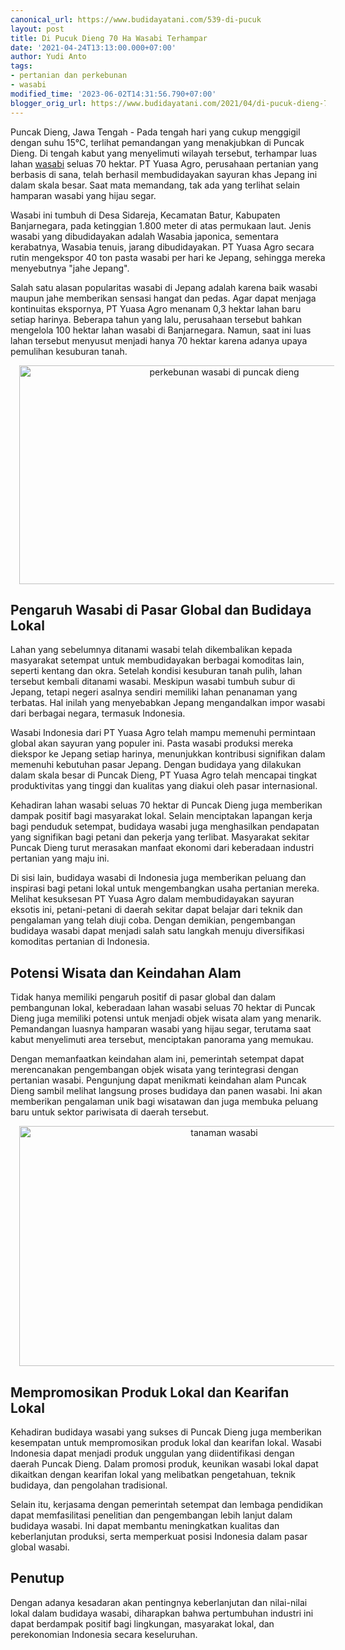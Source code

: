 ```yaml
---
canonical_url: https://www.budidayatani.com/539-di-pucuk
layout: post
title: Di Pucuk Dieng 70 Ha Wasabi Terhampar
date: '2021-04-24T13:13:00.000+07:00'
author: Yudi Anto
tags:
- pertanian dan perkebunan
- wasabi
modified_time: '2023-06-02T14:31:56.790+07:00'
blogger_orig_url: https://www.budidayatani.com/2021/04/di-pucuk-dieng-70-ha-wasabi-terhampar.html
---
```


<p>Puncak Dieng, Jawa Tengah - Pada tengah hari yang cukup menggigil dengan suhu 15°C, terlihat pemandangan yang menakjubkan di Puncak Dieng. Di tengah kabut yang menyelimuti wilayah tersebut, terhampar luas lahan <a href="https://www.budidayatani.com/search/label/wasabi">wasabi</a> seluas 70 hektar. PT Yuasa Agro, perusahaan pertanian yang berbasis di sana, telah berhasil membudidayakan sayuran khas Jepang ini dalam skala besar. Saat mata memandang, tak ada yang terlihat selain hamparan wasabi yang hijau segar.</p><p>Wasabi ini tumbuh di Desa Sidareja, Kecamatan Batur, Kabupaten Banjarnegara, pada ketinggian 1.800 meter di atas permukaan laut. Jenis wasabi yang dibudidayakan adalah Wasabia japonica, sementara kerabatnya, Wasabia tenuis, jarang dibudidayakan. PT Yuasa Agro secara rutin mengekspor 40 ton pasta wasabi per hari ke Jepang, sehingga mereka menyebutnya "jahe Jepang".</p><p>Salah satu alasan popularitas wasabi di Jepang adalah karena baik wasabi maupun jahe memberikan sensasi hangat dan pedas. Agar dapat menjaga kontinuitas ekspornya, PT Yuasa Agro menanam 0,3 hektar lahan baru setiap harinya. Beberapa tahun yang lalu, perusahaan tersebut bahkan mengelola 100 hektar lahan wasabi di Banjarnegara. Namun, saat ini luas lahan tersebut menyusut menjadi hanya 70 hektar karena adanya upaya pemulihan kesuburan tanah.</p><div class="separator" style="clear: both; text-align: center;"><a href="https://blogger.googleusercontent.com/img/b/R29vZ2xl/AVvXsEgkDBXY-l2NqsE-5Vg8wbXDdLQm2ML4I_gJ8ZotzzGPjCHUidhBQCQppKZiZKjIDAqPvlCGiLMT23h2U4YAT_yj5S6bnrOi9uaK4MTDFSJ13MD-w6m9fs1Kha3hIyKHvDxMYKbpMFssHraVsfL5DOut9a9FhyEgIxxusHgyuv4cg_I0WCooVjmk62tdKw/s2198/wasabi.jpg" style="margin-left: 1em; margin-right: 1em;"><img alt="perkebunan wasabi di puncak dieng" border="0" data-original-height="1200" data-original-width="2198" height="350" src="https://blogger.googleusercontent.com/img/b/R29vZ2xl/AVvXsEgkDBXY-l2NqsE-5Vg8wbXDdLQm2ML4I_gJ8ZotzzGPjCHUidhBQCQppKZiZKjIDAqPvlCGiLMT23h2U4YAT_yj5S6bnrOi9uaK4MTDFSJ13MD-w6m9fs1Kha3hIyKHvDxMYKbpMFssHraVsfL5DOut9a9FhyEgIxxusHgyuv4cg_I0WCooVjmk62tdKw/w640-h350/wasabi.jpg" width="640" /></a></div><h2>Pengaruh Wasabi di Pasar Global dan Budidaya Lokal</h2><p>Lahan yang sebelumnya ditanami wasabi telah dikembalikan kepada masyarakat setempat untuk membudidayakan berbagai komoditas lain, seperti kentang dan okra. Setelah kondisi kesuburan tanah pulih, lahan tersebut kembali ditanami wasabi. Meskipun wasabi tumbuh subur di Jepang, tetapi negeri asalnya sendiri memiliki lahan penanaman yang terbatas. Hal inilah yang menyebabkan Jepang mengandalkan impor wasabi dari berbagai negara, termasuk Indonesia.</p><p>Wasabi Indonesia dari PT Yuasa Agro telah mampu memenuhi permintaan global akan sayuran yang populer ini. Pasta wasabi produksi mereka diekspor ke Jepang setiap harinya, menunjukkan kontribusi signifikan dalam memenuhi kebutuhan pasar Jepang. Dengan budidaya yang dilakukan dalam skala besar di Puncak Dieng, PT Yuasa Agro telah mencapai tingkat produktivitas yang tinggi dan kualitas yang diakui oleh pasar internasional.</p><p>Kehadiran lahan wasabi seluas 70 hektar di Puncak Dieng juga memberikan dampak positif bagi masyarakat lokal. Selain menciptakan lapangan kerja bagi penduduk setempat, budidaya wasabi juga menghasilkan pendapatan yang signifikan bagi petani dan pekerja yang terlibat. Masyarakat sekitar Puncak Dieng turut merasakan manfaat ekonomi dari keberadaan industri pertanian yang maju ini.</p><p>Di sisi lain, budidaya wasabi di Indonesia juga memberikan peluang dan inspirasi bagi petani lokal untuk mengembangkan usaha pertanian mereka. Melihat kesuksesan PT Yuasa Agro dalam membudidayakan sayuran eksotis ini, petani-petani di daerah sekitar dapat belajar dari teknik dan pengalaman yang telah diuji coba. Dengan demikian, pengembangan budidaya wasabi dapat menjadi salah satu langkah menuju diversifikasi komoditas pertanian di Indonesia.</p><h2>Potensi Wisata dan Keindahan Alam</h2><p>Tidak hanya memiliki pengaruh positif di pasar global dan dalam pembangunan lokal, keberadaan lahan wasabi seluas 70 hektar di Puncak Dieng juga memiliki potensi untuk menjadi objek wisata alam yang menarik. Pemandangan luasnya hamparan wasabi yang hijau segar, terutama saat kabut menyelimuti area tersebut, menciptakan panorama yang memukau.</p><p>Dengan memanfaatkan keindahan alam ini, pemerintah setempat dapat merencanakan pengembangan objek wisata yang terintegrasi dengan pertanian wasabi. Pengunjung dapat menikmati keindahan alam Puncak Dieng sambil melihat langsung proses budidaya dan panen wasabi. Ini akan memberikan pengalaman unik bagi wisatawan dan juga membuka peluang baru untuk sektor pariwisata di daerah tersebut.</p><div class="separator" style="clear: both; text-align: center;"><a href="https://blogger.googleusercontent.com/img/b/R29vZ2xl/AVvXsEjnT2eDfxQRA0LU6w-FV9G6bdItBCel07jnRhQ9DIpBCT7yxhvdx54vyojW25cagQlYvNkNgWOU8GefLekjYTGcEZjMwRjhxROjlgeSn5YJ6cCbP9vyzTJKWrfhi-MKDYDUwz9W0zr1X8pSyPpYALwmmTQqsIqksqKgOm1v5J85VW3LWARwumScqMSYYA/s2000/wasabi1.jpg" imageanchor="1" style="margin-left: 1em; margin-right: 1em;"><img alt="tanaman wasabi" border="0" data-original-height="1200" data-original-width="2000" height="384" src="https://blogger.googleusercontent.com/img/b/R29vZ2xl/AVvXsEjnT2eDfxQRA0LU6w-FV9G6bdItBCel07jnRhQ9DIpBCT7yxhvdx54vyojW25cagQlYvNkNgWOU8GefLekjYTGcEZjMwRjhxROjlgeSn5YJ6cCbP9vyzTJKWrfhi-MKDYDUwz9W0zr1X8pSyPpYALwmmTQqsIqksqKgOm1v5J85VW3LWARwumScqMSYYA/w640-h384/wasabi1.jpg" width="640" /></a></div><h2>Mempromosikan Produk Lokal dan Kearifan Lokal</h2><p>Kehadiran budidaya wasabi yang sukses di Puncak Dieng juga memberikan kesempatan untuk mempromosikan produk lokal dan kearifan lokal. Wasabi Indonesia dapat menjadi produk unggulan yang diidentifikasi dengan daerah Puncak Dieng. Dalam promosi produk, keunikan wasabi lokal dapat dikaitkan dengan kearifan lokal yang melibatkan pengetahuan, teknik budidaya, dan pengolahan tradisional.</p><p>Selain itu, kerjasama dengan pemerintah setempat dan lembaga pendidikan dapat memfasilitasi penelitian dan pengembangan lebih lanjut dalam budidaya wasabi. Ini dapat membantu meningkatkan kualitas dan keberlanjutan produksi, serta memperkuat posisi Indonesia dalam pasar global wasabi.</p><h2>Penutup</h2><p>Dengan adanya kesadaran akan pentingnya keberlanjutan dan nilai-nilai lokal dalam budidaya wasabi, diharapkan bahwa pertumbuhan industri ini dapat berdampak positif bagi lingkungan, masyarakat lokal, dan perekonomian Indonesia secara keseluruhan.</p>